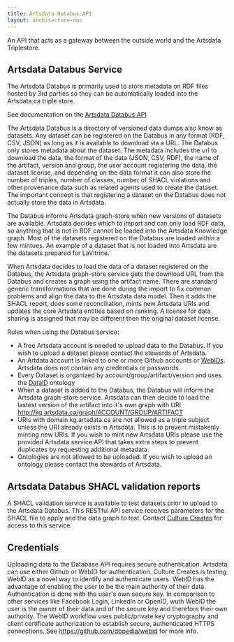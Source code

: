 ```yaml
---
title: Artsdata Databus API
layout: architecture-doc
---
```


An API that acts as a gateway between the outside world and the Artsdata Triplestore.


Artsdata Databus Service
-----------

The Artsdata Databus is primarily used to store metadata on RDF files hosted by 3rd parties so they can be automatically loaded into the Artsdata.ca triple store.

See documentation on the [Artsdata Databus API](https://documenter.getpostman.com/view/3157443/TVep7mv3)

The Artsdata Databus is a directory of versioned data dumps also know as datasets. Any dataset can be registered on the Databus in any format (RDF, CSV, JSON) as long as it is  available to download via a URL. The Databus only stores metadata about the dataset. The metadata includes the url to download the data, the format of the data (JSON, CSV, RDF), the name of the artifact, version and group, the user account registering the data, the dataset license, and depending on the data format it can also store the number of triples, number of classes, number of SHACL violations and other provenance data such as related agents used to create the dataset. The important concept is that registering a dataset on the Databus does not actually store the data in Artsdata. 

The Databus informs Artsdata graph-store when new versions of datasets are available. Artsdata decides which to import and can only load RDF data, so anything that is not in RDF cannot be loaded into the Artsdata Knowledge graph. Most of the datasets registered on the Databus are loaded within a few mintues. An example of a dataset that is not loaded into Artsdata are the datasets prepared for LaVitrine.

When Artsdata decides to load the data of a dataset registered on the Databus, the Artsdata graph-store service gets the download URL from the Databus and creates a graph using the artifact name. There are standard generic transformations that are done during the import to fix common problems and align the data to the Artsdata data model. Then it adds the SHACL report,  does some reconciliation, mints new Artsdata URIs and updates the core Artsdata entities based on ranking. A license for data sharing is assigned that may be different then the original dataset license.

Rules when using the Databus service:
* A free Artsdata account is needed to upload data to the Databus. If you wish to upload a dataset please contact the stewards of Artsdata.
* An Artdata account is linked to one or more Github accounts or [WebIDs](https://www.w3.org/wiki/WebID). Artsdata does not contain any credentials or passwords. 
* Every Dataset is organized by account/group/artifact/version and uses the [DataID](http://dataid.dbpedia.org/ns/core.html#) ontology
* When a dataset is added to the Databus, the Databus will inform the Artsdata graph-store service. Artsdata can then decide to load the lastest version of the artifact into it's own graph with URI http://kg.artsdata.ca/graph/ACCOUNT/GROUP/ARTIFACT
* URIs with domain kg.artsdata.ca are not allowed as a triple subject unless the URI already exists in Artsdata. This is to prevent mistakenly minting new URIs. If you wish to mint new Artsdata URIs please use the provided Artsdata service API that takes extra steps to prevent duplicates by requesting additional metadata.
* Ontologies are not allowed to be uploaded. If you wish to upload an ontology please contact the stewards of Artsdata.

Artsdata Databus SHACL validation reports
-----------

A SHACL validation service is available to test datasets prior to upload to the Artsdata Databus. This RESTful API service receives parameters for the SHACL file to apply and the data graph to test.  Contact [Culture Creates](mailto:info@culturecreates.com) for access to this service.

Credentials
--------

Uploading data to the Database API requires secure authentication. Artsdata can use either Github or WebID for authentication. Culture Creates is testing WebID as a novel way to identify and authenticate users. WebID has the advantage of enabling the user to be the main authority of their data. Authentication is done with the user's own secure key. In comparison to other services like Facebook Login, LinkedIn or OpenID, wuth WebID the user is the owner of their data and of the secure key and therefore their own authority. The WebID workflow uses public/private key cryptography and client certificate authorization to establish secure, authenticated HTTPS connections. See https://github.com/dbpedia/webid for more info.







